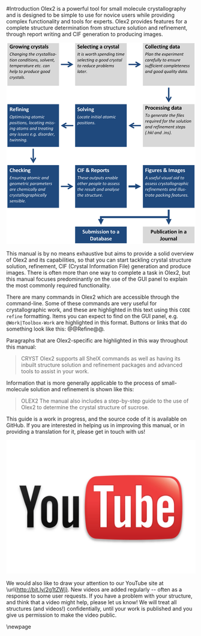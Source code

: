 #Introduction
Olex2 is a powerful tool for small molecule crystallography and is designed to be simple to use for novice users while providing complex functionality and tools for experts. Olex2 provides features for a complete structure determination from structure solution and refinement, through report writing and CIF generation to producing images.

![95 The main stages of a crystallographic structure determination, highlighting (in dark blue) the areas, where Olex2 is useful.](introduction.png)

This manual is by no means exhaustive but aims to provide a solid overview of Olex2 and its capabilities, so that you can start tackling crystal structure solution, refinement, CIF (Crystal Information File) generation and produce images. There is often more than one way to complete a task in Olex2, but this manual focuses predominantly on the use of the GUI panel to explain the most commonly required functionality.

There are many commands in Olex2 which are accessible through the command-line. Some of these commands are very useful for crystallographic work, and these are highlighted in this text using this `CODE refine` formatting. Items you can expect to find on the GUI panel, e.g. `@Work|Toolbox-Work` are highlighted in this format. Buttons or links that do something look like this: @@Refine@@.

Paragraphs that are Olex2-specific are highlighted in this way throughout this manual:

>CRYST Olex2 supports all ShelX commands as well as having its inbuilt structure solution and refinement packages and advanced tools to assist in your work.

Information that is more generally applicable to the process of small-molecule solution and refinement is shown like this:

>OLEX2 The manual also includes a step-by-step guide to the use of Olex2 to determine the crystal structure of sucrose.

This guide is a work in progress, and the source code of it is available on GitHub. If you are interested in helping us in improving this manual, or in providing a translation for it, please get in touch with us!

![20](YouTube.jpg)

We would also like to draw your attention to our YouTube site at \url{http://bit.ly/2g1tZWj}. New videos are added regularly -- often as a response to some user requests. If you have a problem with your structure, and think that a video might help, please let us know! We will treat all structures (and videos!) confidentially, until your work is published and you give us permission to make the video public.

\newpage

